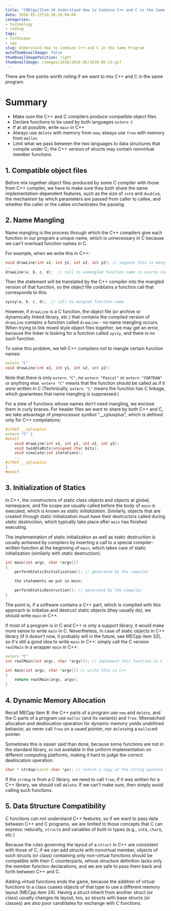 ```yaml
---
title: "[MECpp]Item-34 Understand How to Combine C++ and C in the Same Program"
date: 2018-05-23T18:38:10-04:00
categories:
- technology
- coding
tags:
- technique
- cpp
slug: Understand How to Combine C++ and C in the Same Program
autoThumbnailImage: false
thumbnailImagePosition: right
thumbnailImage: /images/2018/2018-05/2018-05-23.gif
---
```


There are five points worth noting if we want to mix C++ and C in the same program.
<!--more-->
<!-- toc -->

# Summary

* Make sure the C++ and C compilers produce compatible object files
* Declare functions to be used by both languages `extern C`
* If at all possible, write `main` in C++
* Always use `delete` with memory from `new`; always use `free` with memory from `malloc`
* Limit what we pass between the two languages to data structures that compile under C; the C++ version of structs may contain nonvirtual member functions

## 1. Compatible object files

Before mix together object files produced by some C compiler with those from C++ compiler, we have to make sure they both share the same implementation-dependent features, such as the size of `int`s and `double`s, the mechanism by which parameters are passed from caller to callee, and whether the caller or the callee orchestrates the passing.

## 2. Name Mangling

Name mangling is the process through which the C++ compilers give each function in our program a unique name, which is unnecessary in C because we can't overload function names in C.

For example, when we write this in C++:

```cpp
void drawLine(int x1, int y1, int x2, int y2); // suppose this is mangled into xyzzy
...
drawLine(a, b, c, d);  // call to unmangled function name in source code
```

Then the statement will be translated by the C++ compiler into the mangled version of that function, so the object file conbtains a function call that corresponds to this:

```cpp
xyzzy(a, b, c, d);  // call to mangled function name
```

However, if `drawLine` is a C function, the object file (or archive or dynamically linked library, etc.) that contains the compiled version of `drawLine` contains a function called `drawLine` - no name mangling occurs. When trying to link mixed style object files together, we may get an error, because the linker is looking for a function called `xyzzy`, and there is no such function.

To solve this problem, we tell C++ compilers not to mangle certain function names:

```cpp
extern "C"
void drawLine(int x1, int y1, int x2, int y2);
```

Note that there is only `extern "C"`, no `extern "Pascal"` or `extern "FORTRAN"` or anything else. `extern "C"` means that the function should be called as if it _were_ written in C (Technically, `extern "C"` means the function has C linkage, which guarantees that name mangling is suppressed.)

For a slew of functions whose names don't need mangling, we enclose them in curly braces. For header files we want to share by both C++ and C, we take advantage of preprocessor symbol "__cplusplus", which is defined only for C++ compilations:

```cpp
#ifdef __cplusplus
extern "C" {
#endif
    void drawLine(int x1, int y1, int x2, int y2);
    void twiddleBits(unsigned char bits);
    void simulate(int iterations);
    ...
#ifdef __cplusplus
}
#endif
```

## 3. Initialization of Statics

In C++, the constructors of static class objects and objects at global, namespace, and file scope are usually called before the body of `main` is executed, which is known as _static initialization_. Similarly, objects that are created through static initialization must have their destructors called during _static destruction_, which typically take place after `main` has finished executing.

The implementation of static initialization as well as static destruction is usually achieved by compilers by inserting a call to a special compiler-written function at the beginning of `main`, which takes care of static initialization (similarly with static destruction):

```cpp
int main(int argc, char *argv[])
{
    performStaticInitialization(); // generated by the compiler

    the statements we put in main;

    performStaticDestruction(); // generated by the compiler
}
```

The point is, if a software contains a C++ part, which is compiled with this approach to initialize and destruct static objects (they usually do), we should write `main` in C++.

If most of a program is in C and C++ is only a support library, it would make more sense to write `main` in C. Nevertheless, in case of static objects in C++ library (if it doesn't now, it probably will in the future, see MECpp item 32), so it's still a good idea to write `main` in C++: simply call the C version `realMain` in a wrapper `main` in C++:

```cpp
extern "C" 
int realMain(int argc, char *argv[]); // implement this function in C

int main(int argc, char *argv[]) // write this in C++
{
    return realMain(argc, argv);
}
```

## 4. Dynamic Memory Allocation

Recall MECpp Item 8: the C++ parts of a program use `new` and `delete`, and the C parts of a program use `malloc` (and its variants) and `free`. Mismatched allocation and deallocation operation for dynamic memory yields undefined behavior, so never call `free` on a `new`ed pointer, nor `delete`ing a `malloc`ed pointer.

Sometimes this is easier said than done, because some functions are not in the standard library, or not available in the uniform implementation on different computing platforms, making it hard to judge the correct deallocation operation:

```cpp
char * strdup(const char *ps); // return a copy of the string pointed to by ps
```

If the `strdup` is from a C library, we need to call `free`; if it was written for a C++ library, we should call `delete`. If we can't make sure, then simply avoid calling such functions.

## 5. Data Structure Compatibility

C functions can not understand C++ features, so if we want to pass data between C++ and C programs, we are limited to those concepts that C can express: naturally, `struct`s and variables of built-in types (e.g., `int`s, `char`s, etc.)

Because the rules governing the layout of a `struct` in C++ are consistent with those of C, if we can add structs with nonvirtual member, objects of such structs (or class) containing only non-virtual functions should be compatible with their C counterparts, whose structure definition lacks only the member function declarations, and we are safe to pass them back and forth between C++ and C.

Adding _virtual_ functions ends the game, because the addition of virtual functions to a class cuases objects of that type to use a different memory layout (MECpp item 24). Having a struct inherit from another struct (or class) usually changes its layout, too, so structs with base structs (or classes) are also poor candidates for exchange with C functions.
